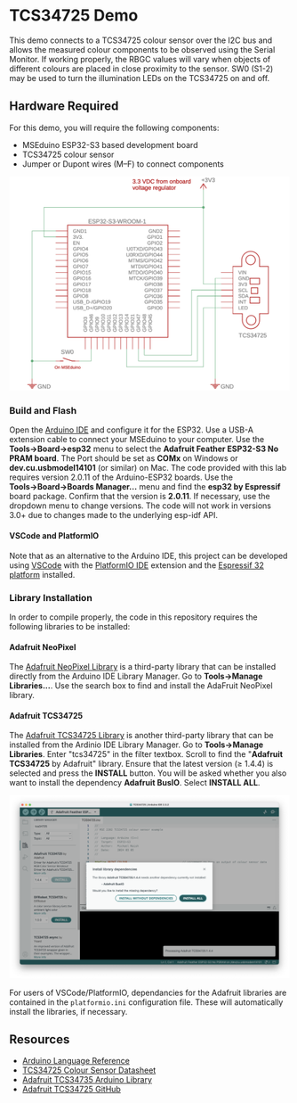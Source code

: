 # TCS34725 Demo

This demo connects to a TCS34725 colour sensor over the I2C bus and allows the measured colour components to be observed using the Serial Monitor. If working properly, the RBGC values will vary when objects of different colours are placed in close proximity to the sensor. SW0 (S1-2) may be used to turn the illumination LEDs on the TCS34725 on and off.

## Hardware Required

For this demo, you will require the following components:

* MSEduino ESP32-S3 based development board
* TCS34725 colour sensor
* Jumper or Dupont wires (M–F) to connect components

![TCS34725 Demo Schematic](docs/TCS34725_schematic.png)

### Build and Flash

Open the [Arduino IDE](https://www.arduino.cc/en/software) and configure it for the ESP32. Use a USB-A extension cable to connect your MSEduino to your computer. Use the **Tools→Board→esp32** menu to select the **Adafruit Feather ESP32-S3 No PRAM board**. The Port should be set as **COMx** on Windows or **dev.cu.usbmodel14101** (or similar) on Mac. The code provided with this lab requires version 2.0.11 of the Arduino-ESP32 boards. Use the **Tools→Board→Boards Manager...** menu and find the **esp32 by Espressif** board package. Confirm that the version is **2.0.11**. If necessary, use the dropdown menu to change versions. The code will not work in versions 3.0+ due to changes made to the underlying esp-idf API.

#### VSCode and PlatformIO

Note that as an alternative to the Arduino IDE, this project can be developed using [VSCode](https://code.visualstudio.com) with the [PlatformIO IDE](https://platformio.org/platformio-ide) extension and the [Espressif 32 platform](https://registry.platformio.org/platforms/platformio/espressif32) installed.

### Library Installation

In order to compile properly, the code in this repository requires the following libraries to be installed:

#### Adafruit NeoPixel

The [Adafruit NeoPixel Library](https://github.com/adafruit/Adafruit_NeoPixel) is a third-party library that can be installed directly from the Arduino IDE Library Manager. Go to **Tools→Manage Libraries...**. Use the search box to find and install the AdaFruit NeoPixel library.

#### Adafruit TCS34725

The [Adafruit TCS34725 Library](https://www.arduino.cc/reference/en/libraries/adafruit-tcs34725/) is another third-party library that can be installed from the Ardinio IDE Library Manager. Go to **Tools→Manage Libraries**. Enter "tcs34725" in the filter textbox. Scroll to find the "**Adafruit TCS34725** by Adafruit" library. Ensure that the latest version (≥ 1.4.4) is selected and press the **INSTALL** button. You will be asked whether you also want to install the dependency **Adafruit BusIO**. Select **INSTALL ALL**. 

![Install Adafruit TCS34725 Library](docs/Install_TCS34725.png)

For users of VSCode/PlatformIO, dependancies for the Adafruit libraries are contained in the `platformio.ini` configuration file. These will automatically install the libraries, if necessary.

## Resources

* [Arduino Language Reference](https://www.arduino.cc/reference/en/)
* [TCS34725 Colour Sensor Datasheet](https://cdn-shop.adafruit.com/datasheets/TCS34725.pdf)
* [Adafruit TCS34735 Arduino Library](https://www.arduino.cc/reference/en/libraries/adafruit-tcs34725)
* [Adafruit TCS34725 GitHub](https://github.com/adafruit/Adafruit_TCS34725)
